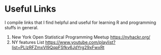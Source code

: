 # Useful Links

I compile links that I find helpful and useful for learning R and programming stuffs in general. 

1. New York Open Statistical Programming Meetup https://nyhackr.org/
2. NY features List https://www.youtube.com/playlist?list=PLlzRFZmxVl9QqpFSfkv6JdYrg29xFwxRt
